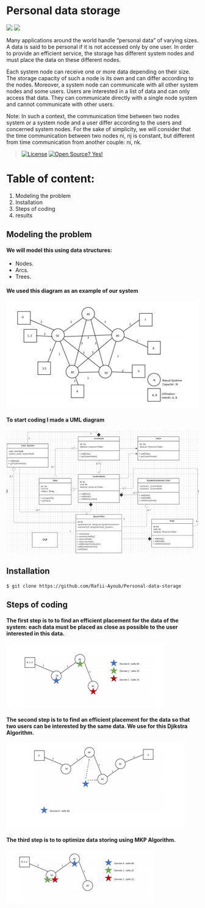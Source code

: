 # Personal data storage

![](https://forthebadge.com/images/badges/made-with-java.svg) ![](https://forthebadge.com/images/badges/built-with-love.svg)


Many applications around the world handle “personal data” of varying sizes. A data is said to be personal if it is not accessed only by one user. In order to provide an efficient service, the storage has different system nodes and must place the data on these different nodes.
    
Each system node can receive one or more data depending on their size. The storage capacity of such a node is its own and can differ according to the nodes. Moreover, a system node can communicate with all other system nodes and some users.
Users are interested in a list of data and can only access that data. They can communicate directly with a single node system and cannot communicate with other users.

Note: In such a context, the communication time between two nodes system or a system node and a user differ according to the users and concerned system nodes. For the sake of simplicity, we will consider that the time communication between two nodes ni, nj is constant, but different from time communication from another couple: ni, nk.

> [![License](https://img.shields.io/badge/License-Apache%202.0-blue.svg)](https://opensource.org/licenses/Apache-2.0)  [![Open Source? Yes!](https://badgen.net/badge/Open%20Source%20%3F/Yes%21/blue?icon=github)](https://github.com/Naereen/badges/)
# Table of content: 
1. Modeling the problem
2. Installation
3. Steps of coding
4. results

## Modeling the problem
#### We will model this using data structures: 
  * Nodes. 
  * Arcs.
  * Trees.

#### We used this diagram as an example of our system
![](images/diagram1.PNG)

#### To start coding I made a UML diagram
![](images/uml1.PNG)

## Installation 


```
$ git clone https://github.com/Rafii-Ayoub/Personal-data-storage

```

## Steps of coding

#### The first step is to to find an efficient placement for the data of the system: each data must be placed as close as possible to the user interested in this data.
![](images/figure1.PNG)

#### The second step is to to find an efficient placement for the data so that two users can be interested by the same data. We use for this Djikstra Algorithm.
![](images/figure2.PNG)

#### The third step is to to optimize data storing using MKP Algorithm.
![](images/figure3.PNG)
